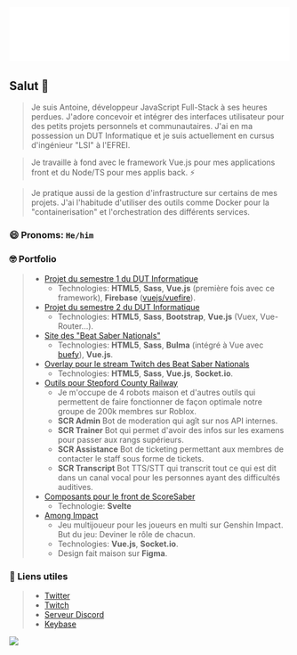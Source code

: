 ![Metrics](https://github.com/JiveOff/JiveOff/raw/main/github-metrics.svg)

## Salut 👋

> Je suis Antoine, développeur JavaScript Full-Stack à ses heures perdues. J'adore concevoir et intégrer des interfaces utilisateur pour des petits projets personnels et communautaires. J'ai en ma possession un DUT Informatique et je suis actuellement en cursus d'ingénieur "LSI" à l'EFREI.

> Je travaille à fond avec le framework Vue.js pour mes applications front et du Node/TS pour mes applis back. ⚡

> Je pratique aussi de la gestion d'infrastructure sur certains de mes projets. J'ai l'habitude d'utiliser des outils comme Docker pour la "containerisation" et l'orchestration des différents services.

### 😄 Pronoms: ``He/him``

### 🤓 Portfolio

> - [Projet du semestre 1 du DUT Informatique](https://pjs1.jiveoff.fr)
>   - Technologies: **HTML5**, **Sass**, **Vue.js** (première fois avec ce framework), **Firebase** ([vuejs/vuefire](https://github.com/vuejs/vuefire)).
> - [Projet du semestre 2 du DUT Informatique](https://eweb.jiveoff.fr)
>   - Technologies: **HTML5**, **Sass**, **Bootstrap**, **Vue.js** (Vuex, Vue-Router...).
> - [Site des "Beat Saber Nationals"](https://beatsabernationals.com)
>   - Technologies: **HTML5**, **Sass**, **Bulma** (intégré à Vue avec [buefy](https://github.com/buefy/buefy)), **Vue.js**.
> - [Overlay pour le stream Twitch des Beat Saber Nationals](https://www.twitch.tv/bsnationals)
>   - Technologies: **HTML5**, **Sass**, **Vue.js**, **Socket.io**. 
> - [Outils pour Stepford County Railway](https://discord.gg/scr)
>   - Je m'occupe de 4 robots maison et d'autres outils qui permettent de faire fonctionner de façon optimale notre groupe de 200k membres sur Roblox.
>   -   **SCR Admin** Bot de moderation qui agît sur nos API internes.
>   -   **SCR Trainer** Bot qui permet d'avoir des infos sur les examens pour passer aux rangs supérieurs.
>   -   **SCR Assistance** Bot de ticketing permettant aux membres de contacter le staff sous forme de tickets.
>   -   **SCR Transcript** Bot TTS/STT qui transcrit tout ce qui est dit dans un canal vocal pour les personnes ayant des difficultés auditives.
> - [Composants pour le front de ScoreSaber](https://scoresaber.com)
>   - Technologie: **Svelte**
> - [Among Impact](https://among-impact.jiveoff.fr)
>   - Jeu multijoueur pour les joueurs en multi sur Genshin Impact. But du jeu: Deviner le rôle de chacun.
>   - Technologies: **Vue.js**, **Socket.io**.
>   - Design fait maison sur **Figma**.

### 💬 Liens utiles

> - [Twitter](https://twitter.com/JiveOff)
> - [Twitch](https://twitch.tv/jiveoff)
> - [Serveur Discord](https://discord.jiveoff.fr)
> - [Keybase](https://keybase.io/jiveoff)

<img src="https://cr-ss-service.azurewebsites.net/api/ScreenShot?widget=summary&username=jiveoff" style="width: 450px">
